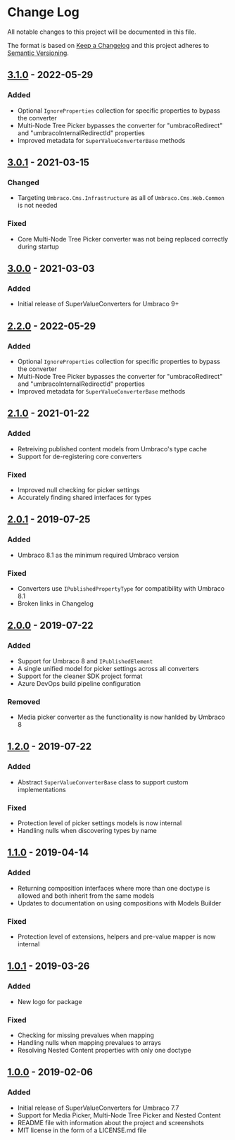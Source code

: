# Change Log

All notable changes to this project will be documented in this file.

The format is based on [Keep a Changelog](https://keepachangelog.com/) and this project adheres to [Semantic Versioning](https://semver.org/).

## [3.1.0] - 2022-05-29
### Added
* Optional `IgnoreProperties` collection for specific properties to bypass the converter
* Multi-Node Tree Picker bypasses the converter for "umbracoRedirect" and "umbracoInternalRedirectId" properties
* Improved metadata for `SuperValueConverterBase` methods

## [3.0.1] - 2021-03-15
### Changed
* Targeting `Umbraco.Cms.Infrastructure` as all of `Umbraco.Cms.Web.Common` is not needed

### Fixed
* Core Multi-Node Tree Picker converter was not being replaced correctly during startup

## [3.0.0] - 2021-03-03
### Added
* Initial release of SuperValueConverters for Umbraco 9+

## [2.2.0] - 2022-05-29
### Added
* Optional `IgnoreProperties` collection for specific properties to bypass the converter
* Multi-Node Tree Picker bypasses the converter for "umbracoRedirect" and "umbracoInternalRedirectId" properties
* Improved metadata for `SuperValueConverterBase` methods

## [2.1.0] - 2021-01-22
### Added
* Retreiving published content models from Umbraco's type cache
* Support for de-registering core converters

### Fixed
* Improved null checking for picker settings
* Accurately finding shared interfaces for types

## [2.0.1] - 2019-07-25
### Added
* Umbraco 8.1 as the minimum required Umbraco version

### Fixed
* Converters use `IPublishedPropertyType` for compatibility with Umbraco 8.1
* Broken links in Changelog

## [2.0.0] - 2019-07-22
### Added
* Support for Umbraco 8 and `IPublishedElement`
* A single unified model for picker settings across all converters
* Support for the cleaner SDK project format
* Azure DevOps build pipeline configuration

### Removed
* Media picker converter as the functionality is now hanlded by Umbraco 8

## [1.2.0] - 2019-07-22
### Added
* Abstract `SuperValueConverterBase` class to support custom implementations

### Fixed
* Protection level of picker settings models is now internal
* Handling nulls when discovering types by name

## [1.1.0] - 2019-04-14
### Added
* Returning composition interfaces where more than one doctype is allowed and both inherit from the same models
* Updates to documentation on using compositions with Models Builder

### Fixed
* Protection level of extensions, helpers and pre-value mapper is now internal

## [1.0.1] - 2019-03-26
### Added
* New logo for package

### Fixed
* Checking for missing prevalues when mapping
* Handling nulls when mapping prevalues to arrays
* Resolving Nested Content properties with only one doctype

## [1.0.0] - 2019-02-06
### Added
* Initial release of SuperValueConverters for Umbraco 7.7
* Support for Media Picker, Multi-Node Tree Picker and Nested Content
* README file with information about the project and screenshots
* MIT license in the form of a LICENSE.md file

[Unreleased]: https://github.com/callumbwhyte/super-value-converters/compare/release-3.1.0...HEAD
[3.1.0]: https://github.com/callumbwhyte/super-value-converters/compare/release-3.0.1...release-3.1.0
[3.0.1]: https://github.com/callumbwhyte/super-value-converters/compare/release-3.0.0...release-3.0.1
[3.0.0]: https://github.com/callumbwhyte/super-value-converters/compare/release-2.2.0...release-3.0.0
[2.2.0]: https://github.com/callumbwhyte/super-value-converters/compare/release-2.1.0...release-2.2.0
[2.1.0]: https://github.com/callumbwhyte/super-value-converters/compare/release-2.0.1...release-2.1.0
[2.0.1]: https://github.com/callumbwhyte/super-value-converters/compare/release-2.0.0...release-2.0.1
[2.0.0]: https://github.com/callumbwhyte/super-value-converters/compare/release-1.2.0...release-2.0.0
[1.2.0]: https://github.com/callumbwhyte/super-value-converters/compare/release-1.1.0...release-1.2.0
[1.1.0]: https://github.com/callumbwhyte/super-value-converters/compare/release-1.0.1...release-1.1.0
[1.0.1]: https://github.com/callumbwhyte/super-value-converters/compare/release-1.0.0...release-1.0.1
[1.0.0]: https://github.com/callumbwhyte/super-value-converters/tree/release-1.0.0